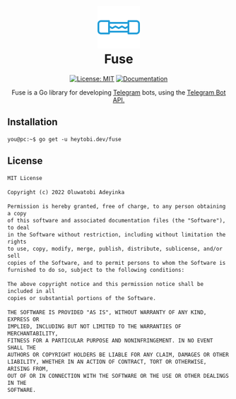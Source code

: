 <h1 align=center>
    <img src="./assets/img/fuse.png"><br>
    Fuse
</h1>
<div align=center>

[![License: MIT](https://img.shields.io/badge/License-MIT-yellow.svg)](https://opensource.org/licenses/MIT)
[![Documentation](https://img.shields.io/badge/Documentation-GoDoc-green.svg)](https://pkg.go.dev/heytobi.dev/fuse)
</div>

<p align="center">Fuse is a Go library for developing <a href="https://telegram.org/">Telegram</a> bots, using the <a href="https://core.telegram.org/bots/api">Telegram Bot API.</a></p>

## Installation
```console
you@pc:~$ go get -u heytobi.dev/fuse
```

## License
```
MIT License

Copyright (c) 2022 Oluwatobi Adeyinka

Permission is hereby granted, free of charge, to any person obtaining a copy
of this software and associated documentation files (the "Software"), to deal
in the Software without restriction, including without limitation the rights
to use, copy, modify, merge, publish, distribute, sublicense, and/or sell
copies of the Software, and to permit persons to whom the Software is
furnished to do so, subject to the following conditions:

The above copyright notice and this permission notice shall be included in all
copies or substantial portions of the Software.

THE SOFTWARE IS PROVIDED "AS IS", WITHOUT WARRANTY OF ANY KIND, EXPRESS OR
IMPLIED, INCLUDING BUT NOT LIMITED TO THE WARRANTIES OF MERCHANTABILITY,
FITNESS FOR A PARTICULAR PURPOSE AND NONINFRINGEMENT. IN NO EVENT SHALL THE
AUTHORS OR COPYRIGHT HOLDERS BE LIABLE FOR ANY CLAIM, DAMAGES OR OTHER
LIABILITY, WHETHER IN AN ACTION OF CONTRACT, TORT OR OTHERWISE, ARISING FROM,
OUT OF OR IN CONNECTION WITH THE SOFTWARE OR THE USE OR OTHER DEALINGS IN THE
SOFTWARE.
```
